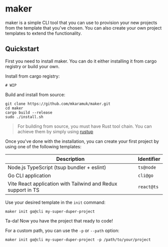 # maker

maker is a simple CLI tool that you can use to provision your new projects from the template that you've chosen. You can also create your own project templates to extend the functionality.

## Quickstart

First you need to install maker. You can do it either installing it from cargo registry or build your own.

Install from cargo registry:

```shell
# WIP
```

Build and install from source:

```shell
git clone https://github.com/mkaramuk/maker.git
cd maker
cargo build --release
sudo ./install.sh
```

> For building from source, you must have Rust tool chain. You can achieve them by simply using [rustup](https://rustup.rs/)

Once you've done with the installation, you can create your first project by using one of the following templates:

| Description                                                  | Identifier |
| ------------------------------------------------------------ | ---------- |
| Node.js TypeScript (tsup bundler + eslint)                   | `ts@node`  |
| Go CLI application                                           | `cli@go`   |
| Vite React application with Tailwind and Redux support in TS | `react@ts` |

Use your desired template in the `init` command:

```shell
maker init go@cli my-super-duper-project
```

Ta-da! Now you have the project that ready to code!

For a custom path, you can use the `-p` or `--path` option:

```shell
maker init go@cli my-super-duper-project -p /path/to/your/project
```
